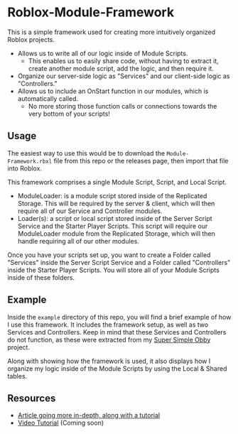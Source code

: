 # Roblox-Module-Framework

This is a simple framework used for creating more intuitively organized Roblox projects.

* Allows us to write all of our logic inside of Module Scripts.
    * This enables us to easily share code, without having to extract it, create another module script, add the logic, and then require it.
* Organize our server-side logic as "Services" and our client-side logic as "Controllers."
* Allows us to include an OnStart function in our modules, which is automatically called.
    * No more storing those function calls or connections towards the very bottom of your scripts!

## Usage

The easiest way to use this would be to download the `Module-Framework.rbxl` file from this repo or the releases page, then import that file into Roblox.

This framework comprises a single Module Script, Script, and Local Script.
* ModuleLoader: is a module script stored inside of the Replicated Storage. This will be required by the server & client, which will then require all of our Service and Controller modules.
* Loader(s): a script or local script stored inside of the Server Script Service and the Starter Player Scripts. This script will require our ModuleLoader module from the Replicated Storage, which will then handle requiring all of our other modules.

Once you have your scripts set up, you want to create a Folder called "Services" inside the Server Script Service and a Folder called "Controllers" inside the Starter Player Scripts. You will store all of your Module Scripts inside of these folders.

## Example

Inside the `example` directory of this repo, you will find a brief example of how I use this framework. It includes the framework setup, as well as two Services and Controllers. Keep in mind that these Services and Controllers do not function, as these were extracted from my [Super Simple Obby](https://www.roblox.com/games/13626754977/Super-Simple-Obby) project.

Along with showing how the framework is used, it also displays how I organize my logic inside of the Module Scripts by using the Local & Shared tables.

## Resources

* [Article going more in-depth, along with a tutorial](https://monzter.dev/lessons/the-module-framework/)
* [Video Tutorial](https://www.youtube.com/@MonzterDEV) (Coming soon)
